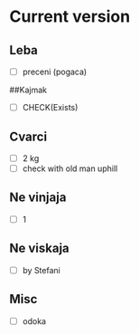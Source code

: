 # Current version

## Leba
- [ ] preceni (pogaca)

##Kajmak
- [ ] CHECK(Exists)

## Cvarci
- [ ] 2 kg
- [ ] check with old man uphill

## Ne vinjaja
- [ ] 1

## Ne viskaja
- [ ] by Stefani

## Misc
- [ ] odoka
